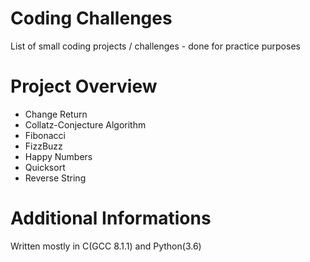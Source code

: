 Coding Challenges
=================
List of small coding projects / challenges - done for practice purposes


Project Overview
================
* Change Return
* Collatz-Conjecture Algorithm
* Fibonacci
* FizzBuzz
* Happy Numbers
* Quicksort
* Reverse String


Additional Informations
=======================
Written mostly in C(GCC 8.1.1) and Python(3.6)
